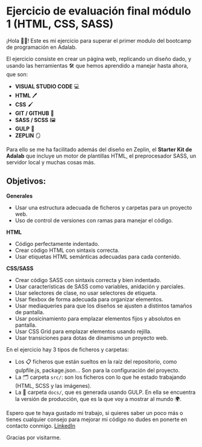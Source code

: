 # Ejercicio de evaluación final módulo 1 (HTML, CSS, SASS)

¡Hola 👋🏽! Este es mi ejercicio para superar el primer modulo del bootcamp de programación en Adalab.

El ejercicio consiste en crear un página web, replicando un diseño dado, y usando las herramientas 🛠️ que hemos aprendido a manejar hasta ahora, que son:

- **VISUAL STUDIO CODE** 💻
- **HTML** 🖊️
- **CSS** 🖌️
- **GIT / GITHUB** 🌳
- **SASS / SCSS** 🖼️
- **GULP** 🤖
- **ZEPLIN** 🪞

Para ello se me ha facilitado además del diseño en Zeplin, el **Starter Kit de Adalab** que incluye un motor de plantillas HTML, el preprocesador SASS, un servidor local y muchas cosas más.

## Objetivos:

**Generales**

- Usar una estructura adecuada de ficheros y carpetas para un proyecto web.
- Uso de control de versiones con ramas para manejar el código.

**HTML**

- Código perfectamente indentado.
- Crear código HTML con sintaxis correcta.
- Usar etiquetas HTML semánticas adecuadas para cada contenido.

**CSS/SASS**

- Crear código SASS con sintaxis correcta y bien indentado.
- Usar características de SASS como variables, anidación y parciales.
- Usar selectores de clase, no usar selectores de etiqueta.
- Usar flexbox de forma adecuada para organizar elementos.
- Usar mediaqueries para que los diseños se ajusten a distintos tamaños de pantalla.
- Usar posicinamiento para emplazar elementos fijos y absolutos en pantalla.
- Usar CSS Grid para emplazar elementos usando rejilla.
- Usar transiciones para dotas de dinamismo un proyecto web.

En el ejercicio hay 3 tipos de ficheros y carpetas:

- Los 📋 ficheros que están sueltos en la raíz del repositorio, como gulpfile.js, package.json... Son para la configuración del proyecto.
- La 🗂️ carpeta `src/`: son los ficheros con lo que he estado trabajando (HTML, SCSS y las imágenes).
- La 📂 carpeta `docs/`, que es generada usando GULP. En ella se encuentra la versión de producción, que es la que voy a mostrar al mundo 🌍.

Espero que te haya gustado mi trabajo, si quieres saber un poco más o tienes cualquier consejo para mejorar mi código no dudes en ponerte en contacto conmigo. [LinkedIn](https://www.linkedin.com/in/bea-figueroa/)

Gracias por visitarme.
